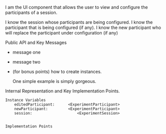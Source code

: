 I am the UI component that allows the user to view and configure the participants of a session.

I know the session whose participants are being configured.
I know the participant that is being configured (if any).
I know the new participant who will replace the participant under configuration (if any)

Public API and Key Messages

- message one   
- message two 
- (for bonus points) how to create instances.

   One simple example is simply gorgeous.
 
Internal Representation and Key Implementation Points.

	Instance Variables
		editedParticipant:		<ExperimentParticipant>
		newParticipant:			<ExperimentParticipant>
		session:					<ExperimentSession>


    Implementation Points